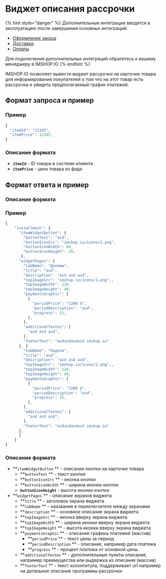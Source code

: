 # Виджет описания рассрочки

{% hint style="danger" %}
Дополнительные интеграции вводятся в эксплуатацию после завершения основных интеграций:

* [Оформление заказа](../../osnovnye-integracii/oformlenie-zakaza.md)
* [Доставки](../../osnovnye-integracii/dostavki.md)
* [Оплаты](../../osnovnye-integracii/oplaty.md)

Для подключения дополнительных интеграций обратитесь к вашему менеджеру в IMSHOP.IO
{% endhint %}

IMSHOP.IO позволяет вывести виджет рассрочки на карточке товара для информирования покупателей о том что на этот товар есть рассрочка и увидеть предполагаемый график платежей.

## Формат запроса и пример

### Пример

```javascript
{
  "itemId": "12345",
  "itemPrice": 12345,
}
```

### Описание формата

* **`itemId`** - ID товара в системе клиента
* **`itemPrice`** - цена товара из фида

## Формат ответа и пример

### Описание формата

### Пример

```javascript
{
    "installment": {
      "itemWidgetButton": {
        "buttonText": "asd",
        "buttonIconSrc": "imshop.io/icons/1.png",
        "buttonIconWidth": 60,
        "buttonIconHeight": 20,
       },
      "widgetPages": {
        "tabName": "Долями",
        "title": "asd",
        "description": "asd asd asd",
        "topImageSrc": "imshop.io/icons/1.png",,
        "topImageWidth": 120,
        "topImageHeight": 40,
        "paymentsGraphic": [
          {
            "periodPrice": "2200 $",
            "periodDescription": "asd",
            "progress": 25,
          },
        ],
        "additionalTextes": [
          "asd asd asd",
        ],
        "footerText": "asdasdasdasd imshop.io"
      }, {
        "tabName": "Подели",
        "title": "asd",
        "description": "asd asd asd",
        "topImageSrc": "imshop.io/icons/1.png",,
        "topImageWidth": 120,
        "topImageHeight": 40,
        "paymentsGraphic": [
          {
            "periodPrice": "2200 $",
            "periodDescription": "asd",
            "progress": 25,
          },
        ],
        "additionalTextes": [
          "asd asd asd",
        ],
        "footerText": "asdasdasdasd imshop.io"
      },
      ]
    }
}
```

### Описание формата

* **`itemWidgetButton` ** - описание кнопки на карточке товара
  * **`buttonText` ** - текст кнопки
  * **`buttonIconSrc` ** - иконка кнопки
  * **`buttonIconWidth` ** - ширина иконки кнопки
  * **`buttonIconHeight`** - высота иконки кнопки
* **`widgetPages` ** - описание экранов виджета
  * **`title` ** - заголовок экрана виджета&#x20;
  * **`tabName` ** - наазвания в переключателе между экранами&#x20;
  * **`description` ** - основное описание экрана виджета
  * **`topImageSrc` ** - иконка вверху экрана виджета
  * **`topImageWidth` ** - ширина иконки вверху экрана виджета
  * **`topImageHeight` ** - высота иконки вверху экрана виджета
  * **`paymentsGraphic` ** - описание графика платежей (массив)
    * **`periodPrice` ** - текст цены за период
    * **`periodDescription` ** - описание, например дата платежа
    * **`progress` ** - процент платежа от основной цены
  * **`additionalTextes` ** - дополнительные пункты описания, например преимущества или выдержка из описания (массив)
  * **`footerText` ** - текст колонтитула, поддерживает url например на детальное описание программы рассрочки
